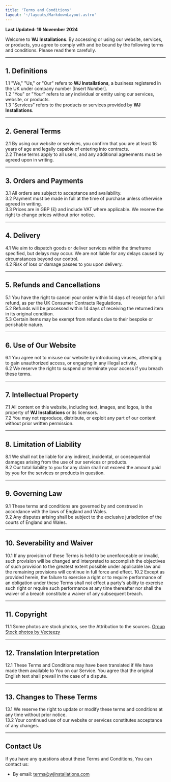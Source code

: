 ```yaml
---
title: 'Terms and Conditions'
layout: '~/layouts/MarkdownLayout.astro'
---
```


**Last Updated: 19 November 2024**

Welcome to **WJ Installations**. By accessing or using our website, services, or products, you agree to comply with and be bound by the following terms and conditions. Please read them carefully.

---

## **1. Definitions**
1.1 "We," "Us," or "Our" refers to **WJ Installations**, a business registered in the UK under company number [Insert Number].  
1.2 "You" or "Your" refers to any individual or entity using our services, website, or products.  
1.3 "Services" refers to the products or services provided by **WJ Installations**.

---

## **2. General Terms**
2.1 By using our website or services, you confirm that you are at least 18 years of age and legally capable of entering into contracts.  
2.2 These terms apply to all users, and any additional agreements must be agreed upon in writing.  

---

## **3. Orders and Payments**
3.1 All orders are subject to acceptance and availability.  
3.2 Payment must be made in full at the time of purchase unless otherwise agreed in writing.  
3.3 Prices are in GBP (£) and include VAT where applicable. We reserve the right to change prices without prior notice.  

---

## **4. Delivery**
4.1 We aim to dispatch goods or deliver services within the timeframe specified, but delays may occur. We are not liable for any delays caused by circumstances beyond our control.  
4.2 Risk of loss or damage passes to you upon delivery.  

---

## **5. Refunds and Cancellations**
5.1 You have the right to cancel your order within 14 days of receipt for a full refund, as per the UK Consumer Contracts Regulations.  
5.2 Refunds will be processed within 14 days of receiving the returned item in its original condition.  
5.3 Certain items may be exempt from refunds due to their bespoke or perishable nature.  

---

## **6. Use of Our Website**
6.1 You agree not to misuse our website by introducing viruses, attempting to gain unauthorized access, or engaging in any illegal activity.  
6.2 We reserve the right to suspend or terminate your access if you breach these terms.  

---

## **7. Intellectual Property**
7.1 All content on this website, including text, images, and logos, is the property of **WJ Installations** or its licensors.  
7.2 You may not reproduce, distribute, or exploit any part of our content without prior written permission.  

---

## **8. Limitation of Liability**
8.1 We shall not be liable for any indirect, incidental, or consequential damages arising from the use of our services or products.  
8.2 Our total liability to you for any claim shall not exceed the amount paid by you for the services or products in question.  

---

## **9. Governing Law**
9.1 These terms and conditions are governed by and construed in accordance with the laws of England and Wales.  
9.2 Any disputes arising shall be subject to the exclusive jurisdiction of the courts of England and Wales.  

---

## **10. Severability and Waiver**

10.1 If any provision of these Terms is held to be unenforceable or invalid, such provision will be changed and interpreted to accomplish the objectives of such provision to the greatest extent possible under applicable law and the remaining provisions will continue in full force and effect.
10.2 Except as provided herein, the failure to exercise a right or to require performance of an obligation under these Terms shall not effect a party's ability to exercise such right or require such performance at any time thereafter nor shall the waiver of a breach constitute a waiver of any subsequent breach.

---

## **11. Copyright** 

11.1 Some photos are stock photos, see the Attribution to the sources.
<a href="https://www.vecteezy.com/free-photos/group">Group Stock photos by Vecteezy</a>

---

## **12. Translation Interpretation**

12.1 These Terms and Conditions may have been translated if We have made them available to You on our Service. You agree that the original English text shall prevail in the case of a dispute.

---

## **13. Changes to These Terms**
13.1 We reserve the right to update or modify these terms and conditions at any time without prior notice.  
13.2 Your continued use of our website or services constitutes acceptance of any changes.  

---


## Contact Us

If you have any questions about these Terms and Conditions, You can contact us:

- By email: terms@wjinstallations.com
